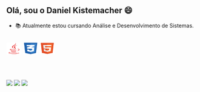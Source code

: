 ## Olá, sou o Daniel Kistemacher 😄
- 📚 Atualmente estou cursando Análise e Desenvolvimento de Sistemas.

<div style="display: inline_block"><br>
  <img align="center" alt="Daniel-Js" height="30" width="40" src="https://raw.githubusercontent.com/devicons/devicon/master/icons/java/java-plain.svg">
  <img align="center" alt="Daniel-Css" height="30" width="40" src="./img/css3.png">
  <img align="center" alt="Daniel-Html" height="30" width="40" src="./img/html5.png">
</div>
<br>
<br>
<br>
<br>
<div>
  <a href="https://instagram.com/danikistemacher" target="_blank"><img src="https://img.shields.io/badge/-Instagram-%23E4405F?style=for-the-badge&logo=instagram&logoColor=white" target="_blank"></a>
 	<a href = "mailto:danielkistemacher@gmail.com"><img src="https://img.shields.io/badge/Gmail-D14836?style=for-the-badge&logo=gmail&logoColor=white" target="_blank"></a>
  <a href="https://www.linkedin.com/in/daniel-kistemacher-da-silva-525422219" target="_blank"><img src="https://img.shields.io/badge/-LinkedIn-%230077B5?style=for-the-badge&logo=linkedin&logoColor=white" target="_blank"></a>   
</div>
<!---
DanielKistemacher/DanielKistemacher is a ✨ special ✨ repository because its `README.md` (this file) appears on your GitHub profile.
You can click the Preview link to take a look at your changes.
--->
